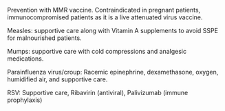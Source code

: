Prevention with MMR vaccine. Contraindicated in pregnant patients, immunocompromised patients as it is a live attenuated virus vaccine.

Measles: supportive care along with Vitamin A supplements to avoid SSPE for malnourished patients.

Mumps: supportive care with cold compressions and analgesic medications.

Parainfluenza virus/croup: Racemic epinephrine, dexamethasone, oxygen, humidified air, and supportive care.

RSV: Supportive care, Ribavirin (antiviral), Palivizumab (immune prophylaxis)